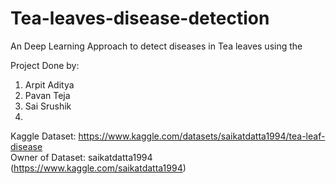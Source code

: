 # Tea-leaves-disease-detection
An Deep Learning Approach to detect diseases in Tea leaves using the 

Project Done by:
1. Arpit Aditya
2. Pavan Teja
3. Sai Srushik
4. 

Kaggle Dataset: https://www.kaggle.com/datasets/saikatdatta1994/tea-leaf-disease   
Owner of Dataset: saikatdatta1994 (https://www.kaggle.com/saikatdatta1994) 
